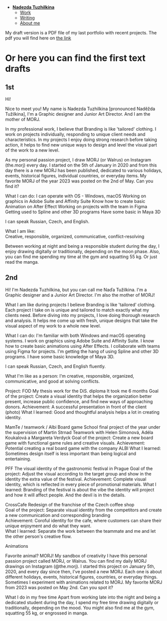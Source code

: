 - [**Nadezda Tuzhilkina**](./)
    - [Work](https://nadatuzh.github.io/english-for-designers/02-first-impression/index.html)
    - [Writing](https://nadatuzh.github.io/english-for-designers/01-one-word/)
    - [About me](https://nadatuzh.github.io/english-for-designers/about-me.html)

      
My draft version is a PDF file of my last portfolio with recent projects. The pdf you will find here on [the link](https://drive.google.com/file/d/1E9Qmnk6vPJ09dsfgRbWv17RE--_uRPHH/view?usp=sharing)

# Or here you can find the first text drafts

## 1st
Hi! 

Nice to meet you!
My name is Nadezda Tuzhilkina [pronounced Naděžda Tužilkina],
I'm a Graphic designer and Junior Art Director. And I am the mother of MORJ. 

In my professional work, I believe that Branding is like 'tailored' clothing. I work on projects individually, responding to unique client needs and characteristics. In my projects I enjoy doing strong research before taking action, it helps to find new unique ways to design and level the visual part of the work to a new level.

As my personal passion project, I draw MORJ (or Walrus) on Instagram (the.morj) every day. I started on the 5th of January in 2020 and from this day there is a new MORJ has been published, dedicated to various holidays, events, historical figures, individual countries, or everyday items. My favorite MORJ of the year 2023 was posted on the 2nd of May. Can you find it? 

What I can do: 
I can operate with OS - Windows, macOS
Working on graphics in Adobe Suite and Affinity Suite
Know how to create basic Animation on After Effect 
Working on projects with the team in Figma 
Getting used to Spline and other 3D programs 
Have some basic in Maya 3D 

I can speak Russian, Czech, and English. 

What I am like:  
Creative, responsible, organized, communicative, conflict-resolving

Between working at night and being a responsible student during the day, I enjoy drawing digitally or traditionally, depending on the moon phase. Also, you can find me spending my time at the gym and squatting 55 kg.  Or just read the manga. 



## 2nd
Hi!
I'm Nadezda Tuzhilkina, but you can call me Naďa Tužilkina. I'm a Graphic designer and a Junior Art Director. I'm also the mother of MORJ!

What I am like during projects
I believe Branding is like 'tailored' clothing. Each project I take on is unique and tailored to match exactly what my clients need. Before diving into my projects, I love doing thorough research and analysis. It helps me come up with fresh, unique designs that take the visual aspect of my work to a whole new level.

What I can do:
I'm familiar with both Windows and macOS operating systems.
I work on graphics using Adobe Suite and Affinity Suite.
I know how to create basic animations using After Effects.
I collaborate with teams using Figma for projects.
I'm getting the hang of using Spline and other 3D programs.
I have some basic knowledge of Maya 3D.

I can speak Russian, Czech, and English fluently.

What I'm like as a person:
I'm creative, responsible, organized, communicative, and good at solving conflicts.

Project:
FOD
My thesis work for the DiS. diploma 
It took me 6 months
Goal of the project: Create a visual identity that helps the organization better present, increase public confidence, and find new ways of approaching donors.
Achievement: A successful presentation in front of the client (photo) 
What I learned: Good and thoughtful analysis helps a lot in creating identity. 

MamTe / teamwork / Albi 
Board game 
School final project of the year under the supervision of Martin Strnad
Teamwork with Helen Simonová, Adéla Koukalová a Margareta Verdyck
Goal of the project: Create a new board game with functional game rules and creative visuals. 
Achievement: Potential creating a real board game with the company ALBI
What I learned: Sometimes design itself is less important than being logical and entertaining. 

PFF 
The visual identity of the gastronomic festival in Prague 
Goal of the project: Adjust the visual according to the target group and show in the identity the extra value of the festival. 
Achievement: Complete visual identity, which is reflected in every piece of promotional materials. 
What I learned: Branding of the festival is about the vibe the identity will project and how it will affect people. And the devil is in the details. 

CrossCafe 
Redesign of the franchise of the Czech coffee shop  
Goal of the project: Separate visual identity from the competitors and create a new communication and corresponding branding   
Achievement: Coroful identity for the cafe, where customers can share their unique enjoyment and do what they want.  
What I learned: Separate the work between the teammate and me and let the other person's creative flow. 

Animations 

Favorite animal? MORJ!
My sandbox of creativity 
I have this personal passion project called MORJ, or Walrus. You can find my daily MORJ drawings on Instagram (@the.morj). I started this project on January 5th, 2020, and every day since then, I've posted a new MORJ. Each one is about different holidays, events, historical figures, countries, or everyday things.
Sometimes I experiment with animations related to MORJ. 
 My favorite MORJ from 2023 was posted on May 2nd. Can you spot it?
 
What I do in my free time
Apart from working late into the night and being a dedicated student during the day, I spend my free time drawing digitally or traditionally, depending on the mood. You might also find me at the gym, squatting 55 kg, or engrossed in manga.


